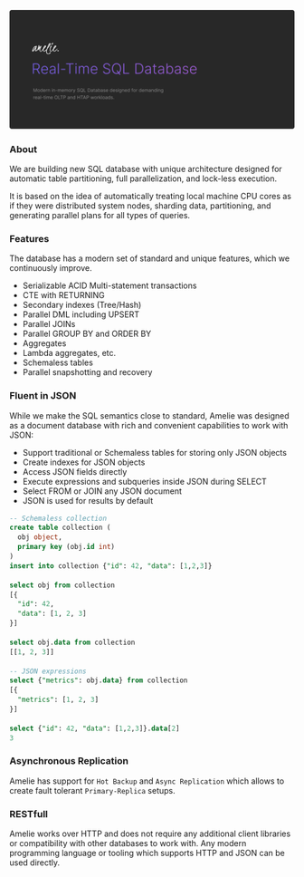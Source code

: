 
![image description](.github/logo.png)

### About

We are building new SQL database with unique architecture designed for automatic table partitioning, full parallelization, and lock-less execution.

It is based on the idea of automatically treating local machine CPU cores as if they were distributed system nodes, sharding data, partitioning, 
and generating parallel plans for all types of queries.

### Features

The database has a modern set of standard and unique features, which we continuously improve.

- Serializable ACID Multi-statement transactions
- CTE with RETURNING
- Secondary indexes (Tree/Hash)
- Parallel DML including UPSERT
- Parallel JOINs
- Parallel GROUP BY and ORDER BY
- Aggregates
- Lambda aggregates, etc.
- Schemaless tables
- Parallel snapshotting and recovery

### Fluent in JSON

While we make the SQL semantics close to standard, Amelie was designed as a document database with
rich and convenient capabilities to work with JSON:

- Support traditional or Schemaless tables for storing only JSON objects
- Create indexes for JSON objects
- Access JSON fields directly
- Execute expressions and subqueries inside JSON during SELECT
- Select FROM or JOIN any JSON document
- JSON is used for results by default

``` SQL
-- Schemaless collection
create table collection (
  obj object,
  primary key (obj.id int)
)
insert into collection {"id": 42, "data": [1,2,3]}

select obj from collection
[{
  "id": 42,
  "data": [1, 2, 3]
}]

select obj.data from collection
[[1, 2, 3]]

-- JSON expressions
select {"metrics": obj.data} from collection
[{
  "metrics": [1, 2, 3]
}]

select {"id": 42, "data": [1,2,3]}.data[2]
3
```

### Asynchronous Replication

Amelie has support for `Hot Backup` and `Async Replication` which allows to create fault tolerant `Primary-Replica` setups.

### RESTfull

Amelie works over HTTP and does not require any additional client libraries or compatibility with other databases to work with.
Any modern programming language or tooling which supports HTTP and JSON can be used directly.

